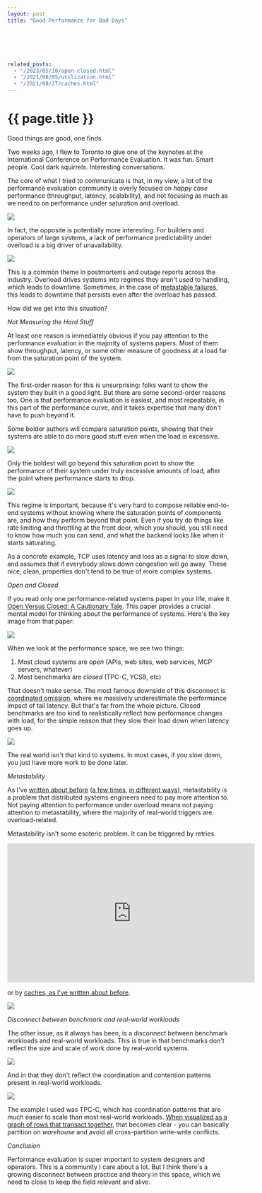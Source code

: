 ```yaml
---
layout: post
title: "Good Performance for Bad Days"






related_posts:
  - "/2023/05/10/open-closed.html"
  - "/2021/08/05/utilization.html"
  - "/2021/08/27/caches.html"
---
```

{{ page.title }}
================

<script>
  MathJax = {
    tex: {inlineMath: [['$', '$'], ['\\(', '\\)']]}
  };
</script>
<script id="MathJax-script" async src="https://cdn.jsdelivr.net/npm/mathjax@3/es5/tex-mml-chtml.js"></script>

<p class="meta">Good things are good, one finds.</p>

Two weeks ago, I flew to Toronto to give one of the keynotes at the International Conference on Performance Evaluation. It was fun. Smart people. Cool dark squirrels. Interesting conversations.

The core of what I tried to communicate is that, in my view, a lot of the performance evaluation community is overly focused on *happy case* performance (throughput, latency, scalability), and not focusing as much as we need to on performance under saturation and overload.

![](/blog/images/icpe_s1.png)

In fact, the opposite is potentially more interesting. For builders and operators of large systems, a lack of performance predictability under overload is a big driver of unavailability.

![](/blog/images/icpe_s2.png)

This is a common theme in postmortems and outage reports across the industry. Overload drives systems into regimes they aren't used to handling, which leads to downtime. Sometimes, in the case of [metastable failures](https://brooker.co.za/blog/2021/05/24/metastable.html), this leads to downtime that persists even after the overload has passed.

How did we get into this situation?

*Not Measuring the Hard Stuff*

At least one reason is immediately obvious if you pay attention to the performance evaluation in the majority of systems papers. Most of them show throughput, latency, or some other measure of goodness at a load far from the saturation point of the system.

![](/blog/images/icpe_s3.png)

The first-order reason for this is unsurprising: folks want to show the system they built in a good light. But there are some second-order reasons too. One is that performance evaluation is easiest, and most repeatable, in this part of the performance curve, and it takes expertise that many don't have to push beyond it.

Some bolder authors will compare saturation points, showing that their systems are able to do more good stuff even when the load is excessive.

![](/blog/images/icpe_s4.png)

Only the boldest will go beyond this saturation point to show the performance of their system under truly excessive amounts of load, after the point where performance starts to drop.

![](/blog/images/icpe_s5.png)

This regime is important, because it's very hard to compose reliable end-to-end systems without knowing where the saturation points of components are, and how they perform beyond that point. Even if you try do things like rate limiting and throttling at the front door, which you should, you still need to know how much you can send, and what the backend looks like when it starts saturating.

As a concrete example, TCP uses latency and loss as a signal to slow down, and assumes that if everybody slows down congestion will go away. These nice, clean, properties don't tend to be true of more complex systems.

*Open and Closed*

If you read only one performance-related systems paper in your life, make it [Open Versus Closed: A Cautionary Tale](https://www.usenix.org/legacy/event/nsdi06/tech/full_papers/schroeder/schroeder.pdf). This paper provides a crucial mental model for thinking about the performance of systems. Here's the key image from that paper:

![](/blog/images/open_closed.png)

When we look at the performance space, we see two things:

1. Most cloud systems are *open* (APIs, web sites, web services, MCP servers, whatever)
2. Most benchmarks are *closed* (TPC-C, YCSB, etc)

That doesn't make sense. The most famous downside of this disconnect is [coordinated omission](https://www.scylladb.com/2021/04/22/on-coordinated-omission/), where we massively underestimate the performance impact of tail latency. But that's far from the whole picture. Closed benchmarks are too kind to realistically reflect how performance changes with load, for the simple reason that they slow their load down when latency goes up.

![](/blog/images/icpe_s6.png)

The real world isn't that kind to systems. In most cases, if you slow down, you just have more work to be done later.

*Metastability*

As I've [written about before](https://brooker.co.za/blog/2021/05/24/metastable.html) ([a few times](https://brooker.co.za/blog/2019/05/01/emergent.html), [in different ways](https://brooker.co.za/blog/2022/06/02/formal.html)), metastability is a problem that distributed systems engineers need to pay more attention to. Not paying attention to performance under overload means not paying attention to metastability, where the majority of real-world triggers are overload-related.

Metastability isn't some esoteric problem. It can be triggered by retries.

<iframe width="560" height="315" src="https://www.youtube-nocookie.com/embed/rvHd4Y76-fs?si=RsDPN1wbgksbTNo9&amp;start=149" title="YouTube video player" frameborder="0" allow="accelerometer; autoplay; clipboard-write; encrypted-media; gyroscope; picture-in-picture; web-share" referrerpolicy="strict-origin-when-cross-origin" allowfullscreen></iframe>

or by [caches, as I've written about before](https://brooker.co.za/blog/2021/08/27/caches.html).

![](/blog/images/icpe_s7.png)

*Disconnect between benchmark and real-world workloads*

The other issue, as it always has been, is a disconnect between benchmark workloads and real-world workloads. This is true in that benchmarks don't reflect the size and scale of work done by real-world systems.

![](/blog/images/icpe_s9.png)

And in that they don't reflect the coordination and contention patterns present in real-world workloads.

![](/blog/images/icpe_s8.png)

The example I used was TPC-C, which has coordination patterns that are much easier to scale than most real-world workloads. [When visualized as a graph of rows that transact together](https://brooker.co.za/blog/2024/02/12/parameters.html), that becomes clear - you can basically partition on *warehouse* and avoid all cross-partition write-write conflicts.

*Conclusion*

Performance evaluation is super important to system designers and operators. This is a community I care about a lot. But I think there's a growing disconnect between practice and theory in this space, which we need to close to keep the field relevant and alive.